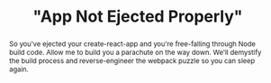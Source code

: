 ---
title: "\"App Not Ejected Properly\""
speaker: Gilad Gray
tags: ["Talk", "CascadiaJS 2019", "Gilad Gray"]
slides: https://github.com/giladgray/ejected-react-app/blob/master/cascadiajs-2019-lightning-talk.pdf
abstract: "So you've ejected your create-react-app and you're free-falling through Node build code. Allow me to build you a parachute on the way down. We'll demystify the build process and reverse-engineer the webpack puzzle so you can sleep again."
layout: talk
---